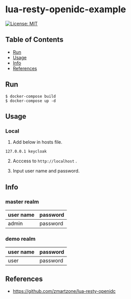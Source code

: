 # lua-resty-openidc-example
[![License: MIT](https://img.shields.io/badge/License-MIT-yellow.svg)](https://opensource.org/licenses/MIT)

## Table of Contents

- [Run](#run)
- [Usage](#usage)
- [Info](#info)
- [References](#references)

## Run
```
$ docker-compose build
$ docker-compose up -d
```

## Usage

### Local
1. Add below in hosts file.
```
127.0.0.1 keycloak
```
2. Acccess to ``http://localhost`` .

3. Input user name and password.

## Info
### master realm
|user name  |password  |
|---|---|
|admin  |password  |

### demo realm
|user name  |password  |
|---|---|
|user  |password  |

## References
- https://github.com/zmartzone/lua-resty-openidc